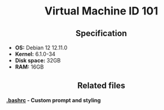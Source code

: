 <div align="center">
  <h1>Virtual Machine ID 101</h1>

<h2>Specification</h2>
</div>

* **OS:** Debian 12 12.11.0
* **Kernel:** 6.1.0-34
* **Disk space:** 32GB
* **RAM:** 16GB

<div align="center">
<h2>Related files</h2>
</div>

**[.bashrc](./.bashrc) - Custom prompt and styling**
